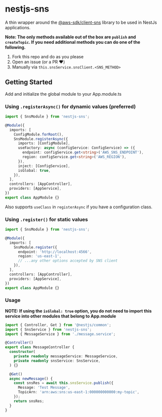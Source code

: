 # nestjs-sns
A thin wrapper around the [@aws-sdk/client-sns](https://www.npmjs.com/package/@aws-sdk/client-sns) library to be used in NestJs applications.

**Note: The only methods available out of the box are `publish` and `createTopic`. If you need additional methods you can do one of the following.**
1. Fork this repo and do as you please
2. Open an issue (or a PR :heart:)
3. Manually via `this.snsService.snsClient.<SNS_METHOD>`


## Getting Started
Add and initialize the global module to your App.module.ts

### Using `.registerAsync()` for dynamic values (preferred)

```typescript
import { SnsModule } from 'nestjs-sns';

@Module({
  imports: [
    ConfigModule.forRoot(),
    SnsModule.registerAsync({
      imports: [ConfigModule],
      useFactory: async (configService: ConfigService) => ({
        endpoint: configService.get<string>('AWS_SNS_ENDPOINT'),
        region: configService.get<string>('AWS_REGION'),
      }),
      inject: [ConfigService],
      isGlobal: true,
    }),
  ],
  controllers: [AppController],
  providers: [AppService],
})
export class AppModule {}
```
Also supports `useClass` in `registerAsync` if you have a configuration class.

### Using `.register()` for static values
```typescript
import { SnsModule } from 'nestjs-sns';

@Module({
  imports: [
    SnsModule.register({
      endpoint: 'http://localhost:4566',
      region: 'us-east-1',
      // ...any other options accepted by SNS client
    }),
  ],
  controllers: [AppController],
  providers: [AppService],
})
export class AppModule {}
```

### Usage
**NOTE: If using the `isGlobal: true` option, you do not need to import this service into other modules that belong to App.module**

```typescript
import { Controller, Get } from '@nestjs/common';
import { SnsService } from 'nestjs-sns';
import { MessageService } from './message.service';

@Controller()
export class MessageController {
  constructor(
    private readonly messageService: MessageService,
    private readonly snsService: SnsService,
  ) {}

  @Get()
  async newMessage() {
    const snsRes = await this.snsService.publish({
      Message: 'Test Message',
      TopicArn: 'arn:aws:sns:us-east-1:000000000000:my-topic',
    });
    return snsRes;
  }
}
```
